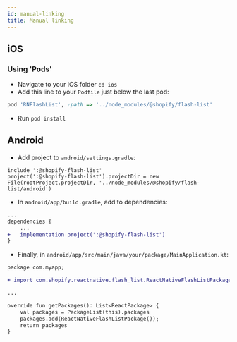 ```yaml
---
id: manual-linking
title: Manual linking
---
```


## iOS

### Using 'Pods'

- Navigate to your iOS folder `cd ios`
- Add this line to your `Podfile` just below the last pod:

```ruby
pod 'RNFlashList', :path => '../node_modules/@shopify/flash-list'
```

- Run `pod install`

## Android

- Add project to `android/settings.gradle`:

```
include ':@shopify-flash-list'
project(':@shopify-flash-list').projectDir = new File(rootProject.projectDir, '../node_modules/@shopify/flash-list/android')
```

- In `android/app/build.gradle`, add to dependencies:

```diff
...
dependencies {
    ...
+   implementation project(':@shopify-flash-list')
}
```

- Finally, in `android/app/src/main/java/your/package/MainApplication.kt`:

```diff
package com.myapp;

+ import com.shopify.reactnative.flash_list.ReactNativeFlashListPackage

...

override fun getPackages(): List<ReactPackage> {
    val packages = PackageList(this).packages
    packages.add(ReactNativeFlashListPackage());
    return packages
}
```
